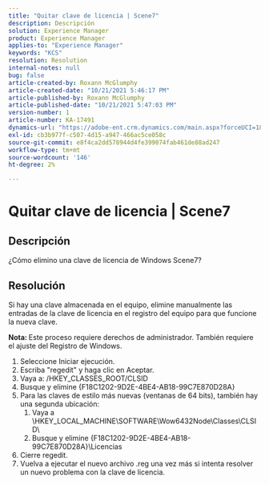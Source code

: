 ```yaml
---
title: "Quitar clave de licencia | Scene7"
description: Descripción
solution: Experience Manager
product: Experience Manager
applies-to: "Experience Manager"
keywords: "KCS"
resolution: Resolution
internal-notes: null
bug: false
article-created-by: Roxann McGlumphy
article-created-date: "10/21/2021 5:46:17 PM"
article-published-by: Roxann McGlumphy
article-published-date: "10/21/2021 5:47:03 PM"
version-number: 1
article-number: KA-17491
dynamics-url: "https://adobe-ent.crm.dynamics.com/main.aspx?forceUCI=1&pagetype=entityrecord&etn=knowledgearticle&id=91bc42c4-9632-ec11-b6e5-000d3a5ba97a"
exl-id: cb3b977f-c507-4d15-a947-466ac5ce058c
source-git-commit: e8f4ca2dd578944d4fe399074fab461de88ad247
workflow-type: tm+mt
source-wordcount: '146'
ht-degree: 2%

---
```


# Quitar clave de licencia | Scene7

## Descripción


¿Cómo elimino una clave de licencia de Windows Scene7?


## Resolución


Si hay una clave almacenada en el equipo, elimine manualmente las entradas de la clave de licencia en el registro del equipo para que funcione la nueva clave.

<b>Nota: </b>Este proceso requiere derechos de administrador. También requiere el ajuste del Registro de Windows.

1. Seleccione Iniciar ejecución.
2. Escriba &quot;regedit&quot; y haga clic en Aceptar.
3. Vaya a: /HKEY_CLASSES_ROOT/CLSID
4. Busque y elimine {F18C1202-9D2E-4BE4-AB18-99C7E870D28A}
5. Para las claves de estilo más nuevas (ventanas de 64 bits), también hay una segunda ubicación:
   1. Vaya a \HKEY_LOCAL_MACHINE\SOFTWARE\Wow6432Node\Classes\CLSID\
   2. Busque y elimine {F18C1202-9D2E-4BE4-AB18-99C7E870D28A}\Licencias
6. Cierre regedit.
7. Vuelva a ejecutar el nuevo archivo .reg una vez más si intenta resolver un nuevo problema con la clave de licencia.
